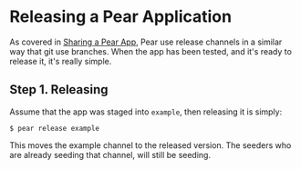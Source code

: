 # Releasing a Pear Application

As covered in [Sharing a Pear App](./sharing-a-pear-app.md), Pear use release channels in a similar way that git use branches. When the app has been tested, and it's ready to release it, it's really simple.

## Step 1. Releasing

Assume that the app was staged into `example`, then releasing it is simply:

```
$ pear release example
```

This moves the example channel to the released version. The seeders who are already seeding that channel, will still be seeding.
